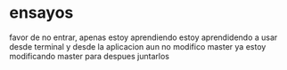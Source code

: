 # ensayos
favor de no entrar, apenas estoy aprendiendo
estoy aprendidendo a usar desde terminal y desde la aplicacion
aun no modifico master
ya estoy modificando master para despues juntarlos
